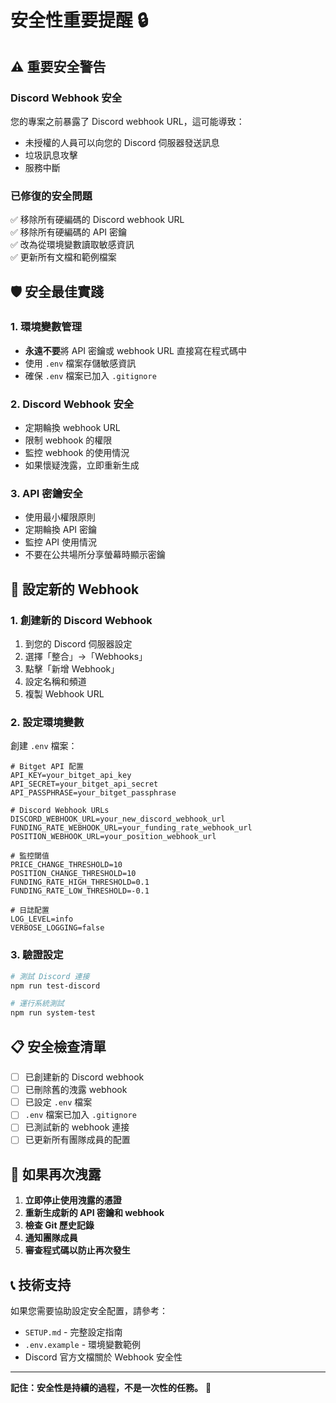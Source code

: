 # 安全性重要提醒 🔒

## ⚠️ 重要安全警告

### Discord Webhook 安全
您的專案之前暴露了 Discord webhook URL，這可能導致：
- 未授權的人員可以向您的 Discord 伺服器發送訊息
- 垃圾訊息攻擊
- 服務中斷

### 已修復的安全問題
✅ 移除所有硬編碼的 Discord webhook URL  
✅ 移除所有硬編碼的 API 密鑰  
✅ 改為從環境變數讀取敏感資訊  
✅ 更新所有文檔和範例檔案  

## 🛡️ 安全最佳實踐

### 1. 環境變數管理
- **永遠不要**將 API 密鑰或 webhook URL 直接寫在程式碼中
- 使用 `.env` 檔案存儲敏感資訊
- 確保 `.env` 檔案已加入 `.gitignore`

### 2. Discord Webhook 安全
- 定期輪換 webhook URL
- 限制 webhook 的權限
- 監控 webhook 的使用情況
- 如果懷疑洩露，立即重新生成

### 3. API 密鑰安全
- 使用最小權限原則
- 定期輪換 API 密鑰
- 監控 API 使用情況
- 不要在公共場所分享螢幕時顯示密鑰

## 🔧 設定新的 Webhook

### 1. 創建新的 Discord Webhook
1. 到您的 Discord 伺服器設定
2. 選擇「整合」→「Webhooks」
3. 點擊「新增 Webhook」
4. 設定名稱和頻道
5. 複製 Webhook URL

### 2. 設定環境變數
創建 `.env` 檔案：
```env
# Bitget API 配置
API_KEY=your_bitget_api_key
API_SECRET=your_bitget_api_secret
API_PASSPHRASE=your_bitget_passphrase

# Discord Webhook URLs
DISCORD_WEBHOOK_URL=your_new_discord_webhook_url
FUNDING_RATE_WEBHOOK_URL=your_funding_rate_webhook_url
POSITION_WEBHOOK_URL=your_position_webhook_url

# 監控閾值
PRICE_CHANGE_THRESHOLD=10
POSITION_CHANGE_THRESHOLD=10
FUNDING_RATE_HIGH_THRESHOLD=0.1
FUNDING_RATE_LOW_THRESHOLD=-0.1

# 日誌配置
LOG_LEVEL=info
VERBOSE_LOGGING=false
```

### 3. 驗證設定
```bash
# 測試 Discord 連接
npm run test-discord

# 運行系統測試
npm run system-test
```

## 📋 安全檢查清單

- [ ] 已創建新的 Discord webhook
- [ ] 已刪除舊的洩露 webhook
- [ ] 已設定 `.env` 檔案
- [ ] `.env` 檔案已加入 `.gitignore`
- [ ] 已測試新的 webhook 連接
- [ ] 已更新所有團隊成員的配置

## 🚨 如果再次洩露

1. **立即停止使用洩露的憑證**
2. **重新生成新的 API 密鑰和 webhook**
3. **檢查 Git 歷史記錄**
4. **通知團隊成員**
5. **審查程式碼以防止再次發生**

## 📞 技術支持

如果您需要協助設定安全配置，請參考：
- `SETUP.md` - 完整設定指南
- `.env.example` - 環境變數範例
- Discord 官方文檔關於 Webhook 安全性

---

**記住：安全性是持續的過程，不是一次性的任務。** 🔐
